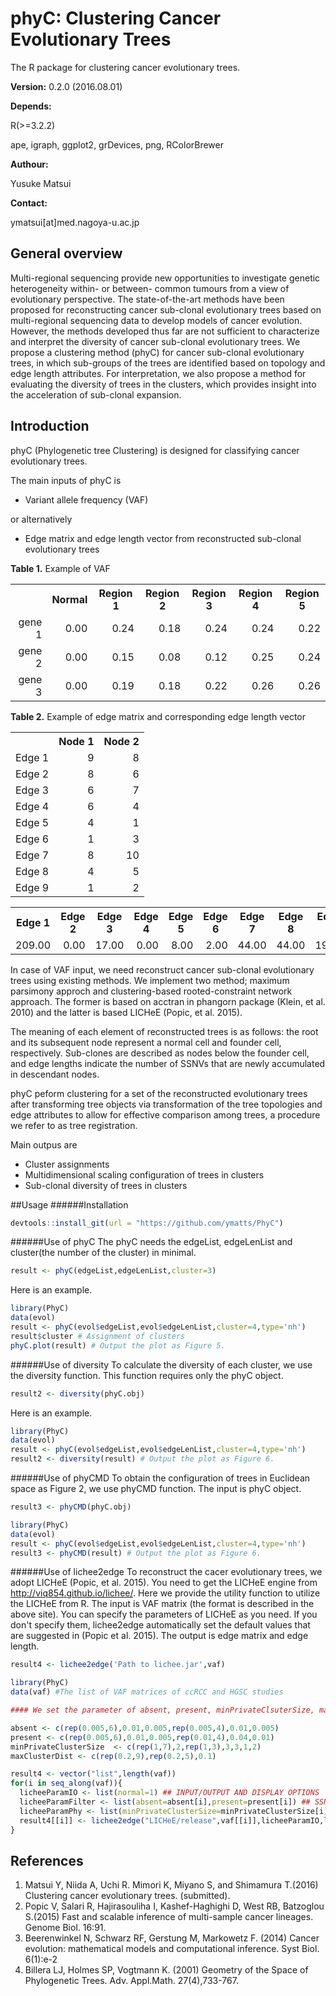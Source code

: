 # phyC: Clustering Cancer Evolutionary Trees
The R package for clustering cancer evolutionary trees. 

<strong>Version:</strong>
0.2.0 (2016.08.01)

<strong>Depends:</strong>

R(>=3.2.2)

ape, igraph, ggplot2, grDevices, png, RColorBrewer

<strong>Authour:</strong>

Yusuke Matsui

<strong>Contact:</strong>

ymatsui[at]med.nagoya-u.ac.jp


## General overview
Multi-regional sequencing provide new opportunities to investigate genetic heterogeneity within- or between- common tumours from a view of evolutionary perspective. The state-of-the-art methods have been proposed for reconstructing cancer sub-clonal evolutionary trees based on multi-regional sequencing data to develop models of cancer evolution. However, the methods developed thus far are not sufficient to characterize and interpret the diversity of cancer sub-clonal evolutionary trees. We propose a clustering method (phyC) for cancer sub-clonal evolutionary trees, in which sub-groups of the trees are identified based on topology and edge length attributes. For interpretation, we also propose a method for evaluating the diversity of trees in the clusters, which provides insight into the acceleration of sub-clonal expansion. 

## Introduction

phyC (Phylogenetic tree Clustering) is designed for classifying cancer evolutionary trees. 

The main inputs of phyC is
* Variant allele frequency (VAF)

or alternatively

* Edge matrix and edge length vector from reconstructed sub-clonal evolutionary trees



<strong>Table 1.</strong> Example of VAF
<table>
<tr> <th>  </th> <th> Normal </th> <th> Region 1 </th> <th> Region 2 </th> <th> Region 3 </th> <th> Region 4 </th> <th> Region 5 </th>  </tr>
  <tr> <td align="right">gene 1 </td> <td align="right"> 0.00 </td> <td align="right"> 0.24 </td> <td align="right"> 0.18 </td> <td align="right"> 0.24 </td> <td align="right"> 0.24 </td> <td align="right"> 0.22 </td> </tr>
  <tr> <td align="right">gene 2 </td> <td align="right"> 0.00 </td> <td align="right"> 0.15 </td> <td align="right"> 0.08 </td> <td align="right"> 0.12 </td> <td align="right"> 0.25 </td> <td align="right"> 0.24 </td> </tr>
  <tr> <td align="right">gene 3 </td> <td align="right"> 0.00 </td> <td align="right"> 0.19 </td> <td align="right"> 0.18 </td> <td align="right"> 0.22 </td> <td align="right"> 0.26 </td> <td align="right"> 0.26 </td> </tr>
   </table>
   
   
<strong>Table 2.</strong> Example of edge matrix and corresponding edge length vector
<table>
<tr> <th>  </th> <th>Node 1 </th> <th>Node 2 </th>  </tr>
  <tr> <td align="right">Edge 1 </td> <td align="right"> 9 </td> <td align="right"> 8 </td> </tr>
  <tr> <td align="right">Edge 2 </td> <td align="right"> 8 </td> <td align="right"> 6 </td> </tr>
  <tr> <td align="right">Edge 3 </td> <td align="right"> 6 </td> <td align="right"> 7 </td> </tr>
  <tr> <td align="right">Edge 4 </td> <td align="right"> 6 </td> <td align="right"> 4 </td> </tr>
  <tr> <td align="right">Edge 5 </td> <td align="right"> 4 </td> <td align="right"> 1 </td> </tr>
  <tr> <td align="right">Edge 6 </td> <td align="right"> 1 </td> <td align="right"> 3 </td> </tr>
  <tr> <td align="right">Edge 7 </td> <td align="right"> 8 </td> <td align="right"> 10 </td> </tr>
  <tr> <td align="right">Edge 8 </td> <td align="right"> 4 </td> <td align="right"> 5 </td> </tr>
  <tr> <td align="right">Edge 9 </td> <td align="right"> 1 </td> <td align="right"> 2 </td> </tr>
   </table>

<table>
<tr> <th>Edge 1 </th> <th>Edge 2 </th> <th>Edge 3 </th> <th>Edge 4 </th> <th>Edge 5 </th> <th>Edge 6 </th> <th>Edge 7 </th> <th>Edge 8 </th> <th>Edge 9 </th>  </tr>
  <tr> <td align="right"> 209.00 </td> <td align="right"> 0.00 </td> <td align="right"> 17.00 </td> <td align="right"> 0.00 </td> <td align="right"> 8.00 </td> <td align="right"> 2.00 </td> <td align="right"> 44.00 </td> <td align="right"> 44.00 </td> <td align="right"> 19.00 </td> </tr>
   </table>

In case of VAF input, we need reconstruct cancer sub-clonal evolutionary trees using existing methods. We implement two method; maximum parsimony approch and clustering-based rooted-constraint network approach. The former is based on acctran in phangorn package (Klein, et al. 2010) and the latter is based LICHeE (Popic, et al. 2015). 

The meaning of each element of reconstructed trees is as follows: the root and its subsequent node represent a normal cell and founder cell, respectively. Sub-clones are described as nodes below the founder cell, and edge lengths indicate the number of SSNVs that are newly accumulated in descendant nodes.

phyC peform clustering for a set of the reconstructed evolutionary trees after transforming tree objects via transformation of the tree topologies and edge attributes to allow for effective comparison among trees, a procedure we refer to as tree registration.

Main outpus are
* Cluster assignments
* Multidimensional scaling configuration of trees in clusters
* Sub-clonal diversity of trees in clusters

##Usage
######Installation

```r:install_git.R
devtools::install_git(url = "https://github.com/ymatts/PhyC")
```

######Use of phyC
The phyC needs the edgeList, edgeLenList and cluster(the number of the cluster) in minimal. 

```r:phyC.R
result <- phyC(edgeList,edgeLenList,cluster=3)
```

Here is an example.
```r:phyC.R
library(PhyC)
data(evol)
result <- phyC(evol$edgeList,evol$edgeLenList,cluster=4,type='nh')
result$cluster # Assignment of clusters
phyC.plot(result) # Output the plot as Figure 5.
```


######Use of diversity
To calculate the diversity of each cluster, we use the diversity function. This function requires only the phyC object.

```r:diversity.R
result2 <- diversity(phyC.obj)
```

Here is an example.

```r:diversity.R
library(PhyC)
data(evol)
result <- phyC(evol$edgeList,evol$edgeLenList,cluster=4,type='nh')
result2 <- diversity(result) # Output the plot as Figure 6.
```

######Use of phyCMD
To obtain the configuration of trees in Euclidean space as Figure 2, we use phyCMD function. The input is phyC object.

```r:phyCMD.R
result3 <- phyCMD(phyC.obj)
```


```r:phyCMD.R
library(PhyC)
data(evol)
result <- phyC(evol$edgeList,evol$edgeLenList,cluster=4,type='nh')
result3 <- phyCMD(result) # Output the plot as Figure 6.
```


######Use of lichee2edge
To reconstruct the cacer evolutionary trees, we adopt LICHeE (Popic, et al. 2015). You need to get the LICHeE engine from <a href="url">http://viq854.github.io/lichee/</a>. Here we provide the utility function to utilize the LICHeE from R. The input is VAF matrix (the format is described in the above site). You can specify the parameters of LICHeE as you need. If you don't specify them, lichee2edge automatically set the default values that are suggested in (Popic et al. 2015). The output is edge matrix and edge length. 


```r:lichee2edge.R
result4 <- lichee2edge('Path to lichee.jar',vaf)
```

```r:phyCMD.R
library(PhyC)
data(vaf) #The list of VAF matrices of ccRCC and HGSC studies

#### We set the parameter of absent, present, minPrivateClsuterSize, maxClusterDist for each patient.

absent <- c(rep(0.005,6),0.01,0.005,rep(0.005,4),0.01,0.005)
present <- c(rep(0.005,6),0.01,0.005,rep(0.01,4),0.04,0.01)
minPrivateClusterSize  <- c(rep(1,7),2,rep(1,3),3,3,1,2)
maxClusterDist <- c(rep(0.2,9),rep(0.2,5),0.1)

result4 <- vector("list",length(vaf))
for(i in seq_along(vaf)){  
  licheeParamIO <- list(normal=1) ## INPUT/OUTPUT AND DISPLAY OPTIONS
  licheeParamFilter <- list(absent=absent[i],present=present[i]) ## SSNV FILTERING AND CALLING parameter
  licheeParamPhy <- list(minPrivateClusterSize=minPrivateClusterSize[i],maxClusterDist=maxClusterDist[i]) ## PHYLOGENETIC NETWORK CONSTRUCTION AND TREE SEARCH parameter
  result4[[i]] <- lichee2edge("LICHeE/release",vaf[[i]],licheeParamIO,licheeParamFilter,licheeParamPhy)
}
```

## References
1. Matsui Y, Niida A, Uchi R. Mimori K, Miyano S, and Shimamura T.(2016) Clustering cancer evolutionary trees. (submitted). 
2. Popic V, Salari R, Hajirasouliha I, Kashef-Haghighi D, West RB, Batzoglou S.(2015) Fast and scalable inference of multi-sample cancer lineages. Genome Biol. 16:91.
3. Beerenwinkel N, Schwarz RF, Gerstung M, Markowetz F. (2014)  Cancer  evolution:   mathematical  models  and computational inference. Syst Biol. 6(1):e-2
4. Billera LJ, Holmes SP, Vogtmann K. (2001) Geometry of the Space of Phylogenetic Trees. Adv. Appl.Math. 27(4),733-767.
